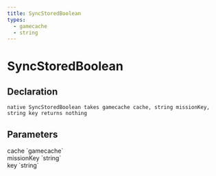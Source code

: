 ```yaml
---
title: SyncStoredBoolean
types:
  - gamecache
  - string
---
```


# SyncStoredBoolean

## Declaration

```
native SyncStoredBoolean takes gamecache cache, string missionKey, string key returns nothing
```

## Parameters
<dl>
  <dt>cache `gamecache`</dt>
  <dd></dd>

  <dt>missionKey `string`</dt>
  <dd></dd>

  <dt>key `string`</dt>
  <dd></dd>
</dl>